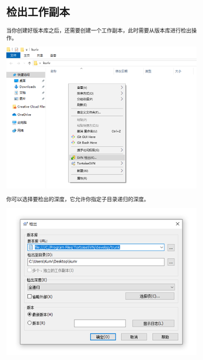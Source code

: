 # 检出工作副本

当你创建好版本库之后，还需要创建一个工作副本，此时需要从版本库进行检出操作。

![检出工作副本](./检出工作副本-1.png)

你可以选择要检出的深度，它允许你指定子目录递归的深度。

![检出工作副本](./检出工作副本-2.png)